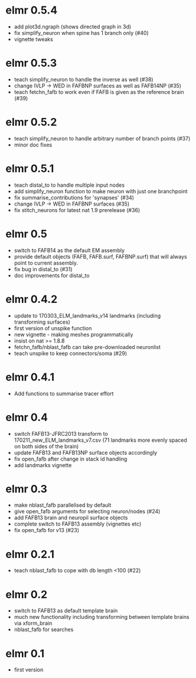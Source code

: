 # elmr 0.5.4

* add plot3d.ngraph (shows directed graph in 3d)
* fix simplify_neuron when spine has 1 branch only (#40)
* vignette tweaks

# elmr 0.5.3

* teach simplify_neuron to handle the inverse as well (#38)
* change IVLP -> WED in FAFBNP surfaces as well as FAFB14NP (#35)
* teach fetchn_fafb to work even if FAFB is given as the reference brain (#39)

# elmr 0.5.2

* teach simplify_neuron to handle arbitrary number of branch points (#37)
* minor doc fixes

# elmr 0.5.1

* teach distal_to to handle multiple input nodes
* add simplify_neuron function to make neuron with just one branchpoint
* fix summarise_contributions for 'synapses' (#34)
* change IVLP -> WED in FAFBNP surfaces (#35)
* fix stitch_neurons for latest nat 1.9 prerelease (#36)

# elmr 0.5

* switch to FAFB14 as the default EM assembly
* provide default objects (FAFB, FAFB.surf, FAFBNP.surf) that will always point
  to current assembly.
* fix bug in distal_to (#31)
* doc improvements for distal_to

# elmr 0.4.2

* update to 170303_ELM_landmarks_v14 landmarks (including transforming surfaces)
* first version of unspike function
* new vignette - making meshes programmatically
* insist on nat >= 1.8.8
* fetchn_fafb/nblast_fafb can take pre-downloaded neuronlist
* teach unspike to keep connectors/soma (#29)

# elmr 0.4.1

* Add functions to summarise tracer effort

# elmr 0.4

* switch FAFB13-JFRC2013 transform to 170211_new_ELM_landmarks_v7.csv
  (71 landmarks more evenly spaced on both sides of the brain)
* update FAFB13 and FAFB13NP surface objects accordingly
* fix open_fafb after change in stack id handling
* add landmarks vignette

# elmr 0.3

* make nblast_fafb parallelised by default
* give open_fafb arguments for selecting neuron/nodes (#24)
* add FAFB13 brain and neuropil surface objects
* complete switch to FAFB13 assembly (vignettes etc)
* fix open_fafb for v13 (#23)

# elmr 0.2.1

* teach nblast_fafb to cope with db length <100 (#22)

# elmr 0.2

* switch to FAFB13 as default template brain
* much new functionality including transforming between template brains via
  xform_brain
* nblast_fafb for searches

# elmr 0.1

* first version
